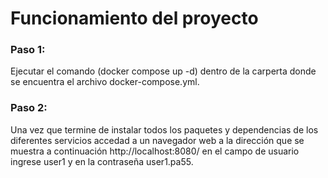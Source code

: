 # Funcionamiento del proyecto
### Paso 1:
Ejecutar el comando (docker compose up -d) dentro de la carperta donde se encuentra el archivo docker-compose.yml.
### Paso 2: 
Una vez que termine de instalar todos los paquetes y dependencias de los diferentes servicios accedad a un navegador web
a la dirección que se muestra a continuación http://localhost:8080/ en el campo de usuario ingrese user1 y en la contraseña user1.pa55.
